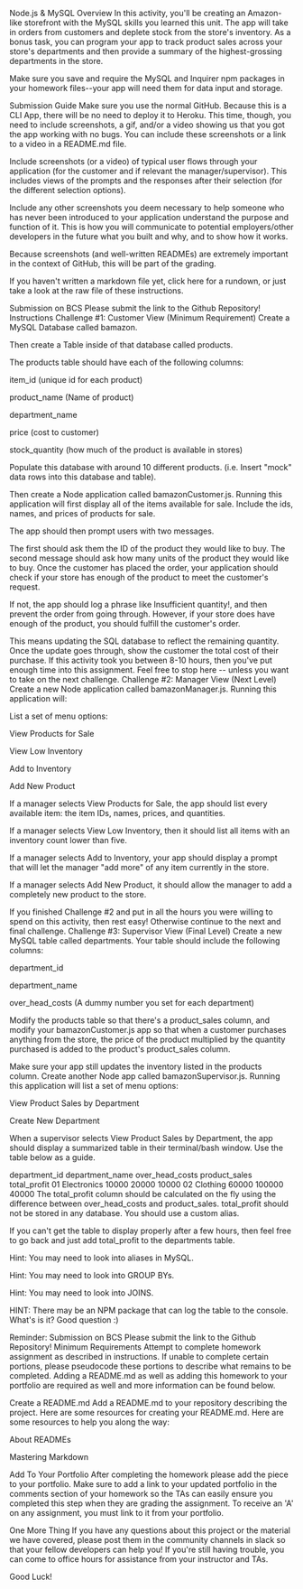 Node.js & MySQL
Overview
In this activity, you'll be creating an Amazon-like storefront with the MySQL skills you learned this unit. The app will take in orders from customers and deplete stock from the store's inventory. As a bonus task, you can program your app to track product sales across your store's departments and then provide a summary of the highest-grossing departments in the store.

Make sure you save and require the MySQL and Inquirer npm packages in your homework files--your app will need them for data input and storage.

Submission Guide
Make sure you use the normal GitHub. Because this is a CLI App, there will be no need to deploy it to Heroku. This time, though, you need to include screenshots, a gif, and/or a video showing us that you got the app working with no bugs. You can include these screenshots or a link to a video in a README.md file.

Include screenshots (or a video) of typical user flows through your application (for the customer and if relevant the manager/supervisor). This includes views of the prompts and the responses after their selection (for the different selection options).

Include any other screenshots you deem necessary to help someone who has never been introduced to your application understand the purpose and function of it. This is how you will communicate to potential employers/other developers in the future what you built and why, and to show how it works.

Because screenshots (and well-written READMEs) are extremely important in the context of GitHub, this will be part of the grading.

If you haven't written a markdown file yet, click here for a rundown, or just take a look at the raw file of these instructions.

Submission on BCS
Please submit the link to the Github Repository!
Instructions
Challenge #1: Customer View (Minimum Requirement)
Create a MySQL Database called bamazon.

Then create a Table inside of that database called products.

The products table should have each of the following columns:

item_id (unique id for each product)

product_name (Name of product)

department_name

price (cost to customer)

stock_quantity (how much of the product is available in stores)

Populate this database with around 10 different products. (i.e. Insert "mock" data rows into this database and table).

Then create a Node application called bamazonCustomer.js. Running this application will first display all of the items available for sale. Include the ids, names, and prices of products for sale.

The app should then prompt users with two messages.

The first should ask them the ID of the product they would like to buy.
The second message should ask how many units of the product they would like to buy.
Once the customer has placed the order, your application should check if your store has enough of the product to meet the customer's request.

If not, the app should log a phrase like Insufficient quantity!, and then prevent the order from going through.
However, if your store does have enough of the product, you should fulfill the customer's order.

This means updating the SQL database to reflect the remaining quantity.
Once the update goes through, show the customer the total cost of their purchase.
If this activity took you between 8-10 hours, then you've put enough time into this assignment. Feel free to stop here -- unless you want to take on the next challenge.
Challenge #2: Manager View (Next Level)
Create a new Node application called bamazonManager.js. Running this application will:

List a set of menu options:

View Products for Sale

View Low Inventory

Add to Inventory

Add New Product

If a manager selects View Products for Sale, the app should list every available item: the item IDs, names, prices, and quantities.

If a manager selects View Low Inventory, then it should list all items with an inventory count lower than five.

If a manager selects Add to Inventory, your app should display a prompt that will let the manager "add more" of any item currently in the store.

If a manager selects Add New Product, it should allow the manager to add a completely new product to the store.

If you finished Challenge #2 and put in all the hours you were willing to spend on this activity, then rest easy! Otherwise continue to the next and final challenge.
Challenge #3: Supervisor View (Final Level)
Create a new MySQL table called departments. Your table should include the following columns:

department_id

department_name

over_head_costs (A dummy number you set for each department)

Modify the products table so that there's a product_sales column, and modify your bamazonCustomer.js app so that when a customer purchases anything from the store, the price of the product multiplied by the quantity purchased is added to the product's product_sales column.

Make sure your app still updates the inventory listed in the products column.
Create another Node app called bamazonSupervisor.js. Running this application will list a set of menu options:

View Product Sales by Department

Create New Department

When a supervisor selects View Product Sales by Department, the app should display a summarized table in their terminal/bash window. Use the table below as a guide.

department_id	department_name	over_head_costs	product_sales	total_profit
01	Electronics	10000	20000	10000
02	Clothing	60000	100000	40000
The total_profit column should be calculated on the fly using the difference between over_head_costs and product_sales. total_profit should not be stored in any database. You should use a custom alias.

If you can't get the table to display properly after a few hours, then feel free to go back and just add total_profit to the departments table.

Hint: You may need to look into aliases in MySQL.

Hint: You may need to look into GROUP BYs.

Hint: You may need to look into JOINS.

HINT: There may be an NPM package that can log the table to the console. What's is it? Good question :)

Reminder: Submission on BCS
Please submit the link to the Github Repository!
Minimum Requirements
Attempt to complete homework assignment as described in instructions. If unable to complete certain portions, please pseudocode these portions to describe what remains to be completed. Adding a README.md as well as adding this homework to your portfolio are required as well and more information can be found below.

Create a README.md
Add a README.md to your repository describing the project. Here are some resources for creating your README.md. Here are some resources to help you along the way:

About READMEs

Mastering Markdown

Add To Your Portfolio
After completing the homework please add the piece to your portfolio. Make sure to add a link to your updated portfolio in the comments section of your homework so the TAs can easily ensure you completed this step when they are grading the assignment. To receive an 'A' on any assignment, you must link to it from your portfolio.

One More Thing
If you have any questions about this project or the material we have covered, please post them in the community channels in slack so that your fellow developers can help you! If you're still having trouble, you can come to office hours for assistance from your instructor and TAs.

Good Luck!